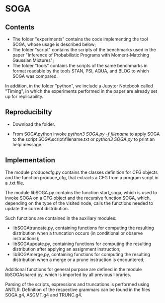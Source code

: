 # SOGA

## Contents

- The folder "experiments" contains the code implementing the tool SOGA, whose usage is described below;
- The folder "script" contains the scripts of the benchmarks used in the paper "Inference of Probabilistic Programs with Moment-Matching Gaussian Mixtures";
- The folder "tools" contains the scripts of the same benchmarks in format readable by the tools STAN, PSI, AQUA, and BLOG to which SOGA was compared.

In addition, in the folder "python", we include a Jupyter Notebook called "Timing", in which the experiments performed in the paper are already set up for replicability.

## Reproducibilty

- Download the folder.

- From SOGA\python invoke *python3 SOGA.py -f filename* to apply SOGA to the script SOGA\script\filename.txt or *python3 SOGA.py* to print an help message.


## Implementation

The module producecfg.py contains the classes definition for CFG objects and the function produce_cfg, that extracts a CFG from a program script in a .txt file. 

The module libSOGA.py contains the function start_soga, which is used to invoke SOGA on a CFG object and the recursive function SOGA, which, depending on the type of the visited node, calls the functions needed to update the current distribution. 

Such functions are contained in the auxiliary modules:
- libSOGAtruncate.py, containing functions for computing the resulting distribution when a truncation occurs (in conditional or observe instructions);
- libSOGAupdate.py, containing functions for computing the resulting distribution after applying an assignment instruction;
- libSOGAmerge,py, containing functions for computing the resulting distribution when a merge or a prune instruction is encountered;

Additional functions for general purpose are defined in the module libSOGAshared.py, which is imported by all previous libraries.

Parsing of the scripts, expressions and truncations is performed using ANTLR. Definition of the respective grammars can be found in the files SOGA.g4, ASGMT.g4 and TRUNC.g4.